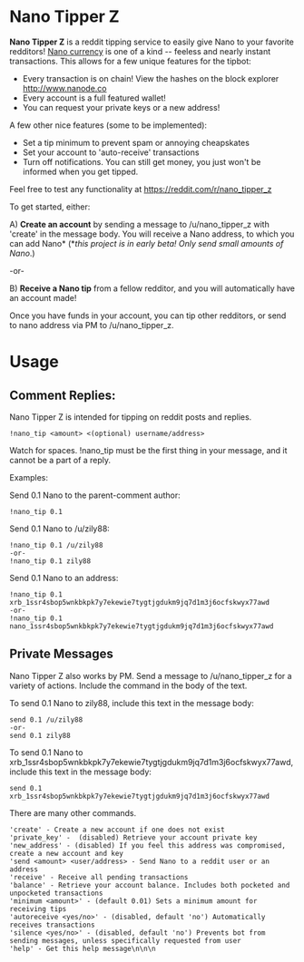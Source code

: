 # Nano Tipper Z


**Nano Tipper Z** is a reddit tipping service to easily give Nano to your favorite redditors!
[Nano currency](http://www.nano.org) is one of a kind -- feeless and nearly instant transactions. 
This allows for a few unique features for the tipbot:
* Every transaction is on chain! View the hashes on the block explorer http://www.nanode.co
* Every account is a full featured wallet!
* You can request your private keys or a new address!

A few other nice features (some to be implemented):
* Set a tip minimum to prevent spam or annoying cheapskates
* Set your account to 'auto-receive' transactions
* Turn off notifications. You can still get money, you just won't be informed when you get tipped.

Feel free to test any functionality at https://reddit.com/r/nano_tipper_z

To get started, either:

A) **Create an account** by sending a message to /u/nano_tipper_z with 'create' in the message body. You will receive a Nano address, to which you can add Nano\* (\**this project is in early beta! Only send small amounts of Nano*.)

-or-

B) **Receive a Nano tip** from a fellow redditor, and you will automatically have an account made!

Once you have funds in your account, you can tip other redditors, or send to nano address via PM to /u/nano_tipper_z.
# Usage
## Comment Replies:

Nano Tipper Z is intended for tipping on reddit posts and replies.

    !nano_tip <amount> <(optional) username/address>

Watch for spaces. !nano_tip must be the first thing in your message, and it cannot be a part of a reply.

Examples:

Send 0.1 Nano to the parent-comment author:

    !nano_tip 0.1

Send 0.1 Nano to /u/zily88:

    !nano_tip 0.1 /u/zily88
    -or-
    !nano_tip 0.1 zily88

Send 0.1 Nano to an address:

    !nano_tip 0.1 xrb_1ssr4sbop5wnkbkpk7y7ekewie7tygtjgdukm9jq7d1m3j6ocfskwyx77awd
    -or-
    !nano_tip 0.1 nano_1ssr4sbop5wnkbkpk7y7ekewie7tygtjgdukm9jq7d1m3j6ocfskwyx77awd


## Private Messages

Nano Tipper Z also works by PM. Send a message to /u/nano_tipper_z for a variety of actions. Include the command in the body of the text.

To send 0.1 Nano to zily88, include this text in the message body:

    send 0.1 /u/zily88
    -or-
    send 0.1 zily88

To send 0.1 Nano to xrb\_1ssr4sbop5wnkbkpk7y7ekewie7tygtjgdukm9jq7d1m3j6ocfskwyx77awd, include this text in the message body:

    send 0.1 xrb_1ssr4sbop5wnkbkpk7y7ekewie7tygtjgdukm9jq7d1m3j6ocfskwyx77awd

There are many other commands.

    'create' - Create a new account if one does not exist
    'private_key' -  (disabled) Retrieve your account private key
    'new_address' - (disabled) If you feel this address was compromised, create a new account and key
    'send <amount> <user/address> - Send Nano to a reddit user or an address
    'receive' - Receive all pending transactions
    'balance' - Retrieve your account balance. Includes both pocketed and unpocketed transactions
    'minimum <amount>' - (default 0.01) Sets a minimum amount for receiving tips
    'autoreceive <yes/no>' - (disabled, default 'no') Automatically receives transactions
    'silence <yes/no>' - (disabled, default 'no') Prevents bot from sending messages, unless specifically requested from user
    'help' - Get this help message\n\n\n